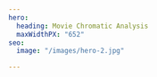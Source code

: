 ```yaml
---
hero:
  heading: Movie Chromatic Analysis
  maxWidthPX: "652"
seo:
  image: "/images/hero-2.jpg"

---
```

